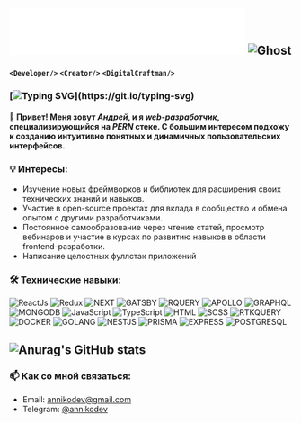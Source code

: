 ##  <img src="https://raw.githubusercontent.com/Lon1y/hello/eebc78db26cf2b13fbd2b1c01bacbec343f2252f/name.svg" alt="Ghost"/> <img src="https://raw.githubusercontent.com/Tarikul-Islam-Anik/Telegram-Animated-Emojis/main/Smileys/Ghost.webp" alt="Ghost" width="55" height="60" />
**`<Developer/>`** **`<Creator/>`** **`<DigitalCraftman/>`**

### [![Typing SVG](https://readme-typing-svg.demolab.com?font=Montserrat&weight=600&pause=1000&color=F7F7F7&random=false&width=435&lines=%E2%9C%94%EF%B8%8F+Full-stack+web+%D1%80%D0%B0%D0%B7%D1%80%D0%B0%D0%B1%D0%BE%D1%82%D1%87%D0%B8%D0%BA;%E2%9C%94%EF%B8%8F+%D0%94%D0%B5%D1%80%D0%B6%D1%83+%D1%84%D0%BE%D0%BA%D1%83%D1%81+%D0%BD%D0%B0+%D1%86%D0%B5%D0%BB%D1%8F%D1%85+;%E2%9C%94%EF%B8%8F+%D0%92%D1%81%D0%B5%D0%B3%D0%B4%D0%B0+%D0%BE%D0%B1%D1%83%D1%87%D0%B0%D1%8E%D1%81%D1%8C.)](https://git.io/typing-svg)

#### 👋 Привет! Меня зовут _**Андрей**_, и я _**web-разработчик**_, специализирующийся на _**PERN**_ стеке. С большим интересом подхожу к созданию интуитивно понятных и динамичных пользовательских интерфейсов.

### 💡 Интересы:
<ul>
  <li>Изучение новых фреймворков и библиотек для расширения своих технических знаний и навыков.</li>
  <li>Участие в open-source проектах для вклада в сообщество и обмена опытом с другими разработчиками.</li>
  <li>Постоянное самообразование через чтение статей, просмотр вебинаров и участие в курсах по развитию навыков в области frontend-разработки.</li>
  <li>Написание целостных фуллстак приложений</li>
</ul>

### 🛠️ Технические навыки:
![ReactJs](https://img.shields.io/badge/-ReactJs-343942?style=for-the-badge&logo=React)
![Redux](https://img.shields.io/badge/-Redux-343942?style=for-the-badge&logo=Redux)
![NEXT](https://img.shields.io/badge/-NEXT-343942?style=for-the-badge&logo=vercel)
![GATSBY](https://img.shields.io/badge/-GATSBY-343942?style=for-the-badge&logo=gatsby)
![RQUERY](https://img.shields.io/badge/-RQUERY-343942?style=for-the-badge&logo=reactquery)
![APOLLO](https://img.shields.io/badge/-APOLLO-343942?style=for-the-badge&logo=apollographql)
![GRAPHQL](https://img.shields.io/badge/-GRAPHQL-343942?style=for-the-badge&logo=graphql)
![MONGODB](https://img.shields.io/badge/-MONGODB-343942?style=for-the-badge&logo=mongodb)
![JavaScript](https://img.shields.io/badge/-Vanilla-343942?style=for-the-badge&logo=JavaScript)
![TypeScript](https://img.shields.io/badge/-TypeScript-343942?style=for-the-badge&logo=TypeScript)
![HTML](https://img.shields.io/badge/-HTML-343942?style=for-the-badge&logo=html5)
![SCSS](https://img.shields.io/badge/-SCSS-343942?style=for-the-badge&logo=sass)
![RTKQUERY](https://img.shields.io/badge/-RTK_QUERY-343942?style=for-the-badge&logo=redux)
![DOCKER](https://img.shields.io/badge/-docker-343942?style=for-the-badge&logo=docker)
![GOLANG](https://img.shields.io/badge/-go-343942?style=for-the-badge&logo=go)
![NESTJS](https://img.shields.io/badge/-nest_JS-343942?style=for-the-badge&logo=nestjs)
![PRISMA](https://img.shields.io/badge/-PRISMA-343942?style=for-the-badge&logo=prisma)
![EXPRESS](https://img.shields.io/badge/-express_js-343942?style=for-the-badge&logo=express)
![POSTGRESQL](https://img.shields.io/badge/-postgresql-343942?style=for-the-badge&logo=postgresql)

##

## ![Anurag's GitHub stats](https://github-readme-stats.vercel.app/api/?username=anniko-dev\&show_icons=true\&title_color=fff\&icon_color=FD8AC9\&text_color=F7F7F7\&bg_color=343942)



### 📫 Как со мной связаться:
<ul>
  <li>Email: <a href="mailto:annikodev@gmail.com">annikodev@gmail.com</a> </li>
  <li>Telegram: <a href='https://t.me/annikodev'>@annikodev</a></li>
</ul>


##
